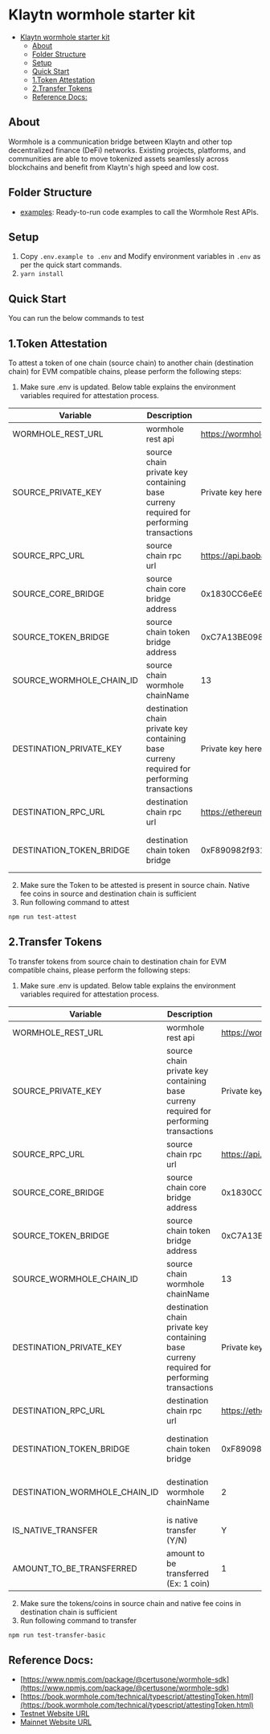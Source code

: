 # Klaytn wormhole starter kit
- [Klaytn wormhole starter kit](#klaytn-wormhole-starter-kit)
  - [About](#about)
  - [Folder Structure](#folder-structure)
  - [Setup](#setup)
  - [Quick Start](#quick-start)
  - [1.Token Attestation](#1token-attestation)
  - [2.Transfer Tokens](#2transfer-tokens)
  - [Reference Docs:](#reference-docs)

## About
Wormhole is a communication bridge between Klaytn and other top decentralized finance (DeFi) networks. Existing projects, platforms, and communities are able to move tokenized assets seamlessly across blockchains and benefit from Klaytn's high speed and low cost.

## Folder Structure

- [examples](./examples): Ready-to-run code examples to call the Wormhole Rest APIs.

## Setup
1. Copy `.env.example to .env` and Modify environment variables in `.env` as per the quick start commands.
2. `yarn install`

## Quick Start
You can run the below commands to test
## 1.Token Attestation
To attest a token of one chain (source chain) to another chain (destination chain) for EVM compatible chains, please perform the following steps:
1. Make sure .env is updated. Below table explains the environment variables required for attestation process. 

| Variable        | Description           | Example  | References |
| ------------- | ------------- | ------------- | ------------- |
| WORMHOLE_REST_URL | wormhole rest api | https://wormhole-v2-testnet-api.certus.one | [https://book.wormhole.com/reference/rpcnodes.html](https://book.wormhole.com/reference/rpcnodes.html) |
| SOURCE_PRIVATE_KEY | source chain private key containing base curreny required for performing transactions | Private key here | |
| SOURCE_RPC_URL | source chain rpc url      | https://api.baobab.klaytn.net:8651 |
| SOURCE_CORE_BRIDGE | source chain core bridge address      | 0x1830CC6eE66c84D2F177B94D544967c774E624cA | [https://book.wormhole.com/reference/contracts.html#core-bridge-1](https://book.wormhole.com/reference/contracts.html#core-bridge-1) |
| SOURCE_TOKEN_BRIDGE | source chain token bridge address      | 0xC7A13BE098720840dEa132D860fDfa030884b09A | [https://book.wormhole.com/reference/contracts.html#token-bridge-1](https://book.wormhole.com/reference/contracts.html#token-bridge-1) |
| SOURCE_WORMHOLE_CHAIN_ID | source chain wormhole chainName      | 13 | [https://github.com/wormhole-foundation/wormhole/blob/main/sdk/js/src/utils/consts.ts](https://github.com/wormhole-foundation/wormhole/blob/main/sdk/js/src/utils/consts.ts) |
| DESTINATION_PRIVATE_KEY | destination chain private key containing base curreny required for performing transactions | Private key here |
| DESTINATION_RPC_URL | destination chain rpc url      | https://ethereum-goerli-rpc.allthatnode.com | |
| DESTINATION_TOKEN_BRIDGE | destination chain token bridge      | 0xF890982f9310df57d00f659cf4fd87e65adEd8d7 | [https://book.wormhole.com/reference/contracts.html#token-bridge-1](https://book.wormhole.com/reference/contracts.html#token-bridge-1) |
2. Make sure the Token to be attested is present in source chain. Native fee coins in source and destination chain is sufficient
3. Run following command to attest
```sh
npm run test-attest
```
## 2.Transfer Tokens
To transfer tokens from source chain to destination chain for EVM compatible chains, please perform the following steps:
1. Make sure .env is updated. Below table explains the environment variables required for attestation process. 

| Variable        | Description           | Example  | References |
| ------------- | ------------- | ------------- | ------------- |
| WORMHOLE_REST_URL | wormhole rest api | https://wormhole-v2-testnet-api.certus.one | [https://book.wormhole.com/reference/rpcnodes.html](https://book.wormhole.com/reference/rpcnodes.html) |
| SOURCE_PRIVATE_KEY | source chain private key containing base curreny required for performing transactions | Private key here | |
| SOURCE_RPC_URL | source chain rpc url      | https://api.baobab.klaytn.net:8651 |
| SOURCE_CORE_BRIDGE | source chain core bridge address      | 0x1830CC6eE66c84D2F177B94D544967c774E624cA | [https://book.wormhole.com/reference/contracts.html#core-bridge-1](https://book.wormhole.com/reference/contracts.html#core-bridge-1) |
| SOURCE_TOKEN_BRIDGE | source chain token bridge address      | 0xC7A13BE098720840dEa132D860fDfa030884b09A | [https://book.wormhole.com/reference/contracts.html#token-bridge-1](https://book.wormhole.com/reference/contracts.html#token-bridge-1) |
| SOURCE_WORMHOLE_CHAIN_ID | source chain wormhole chainName      | 13 | [https://github.com/wormhole-foundation/wormhole/blob/main/sdk/js/src/utils/consts.ts](https://github.com/wormhole-foundation/wormhole/blob/main/sdk/js/src/utils/consts.ts) |
| DESTINATION_PRIVATE_KEY | destination chain private key containing base curreny required for performing transactions | Private key here |
| DESTINATION_RPC_URL | destination chain rpc url      | https://ethereum-goerli-rpc.allthatnode.com | |
| DESTINATION_TOKEN_BRIDGE | destination chain token bridge      | 0xF890982f9310df57d00f659cf4fd87e65adEd8d7 | [https://book.wormhole.com/reference/contracts.html#token-bridge-1](https://book.wormhole.com/reference/contracts.html#token-bridge-1) |
| DESTINATION_WORMHOLE_CHAIN_ID | destination wormhole chainName      | 2 | [https://github.com/wormhole-foundation/wormhole/blob/main/sdk/js/src/utils/consts.ts](https://github.com/wormhole-foundation/wormhole/blob/main/sdk/js/src/utils/consts.ts) |
| IS_NATIVE_TRANSFER | is native transfer (Y/N)      | Y | |
| AMOUNT_TO_BE_TRANSFERRED | amount to be transferred (Ex: 1 coin) | 1 | |
2. Make sure the tokens/coins in source chain and native fee coins in destination chain is sufficient
3. Run following command to transfer
```sh
npm run test-transfer-basic
```

## Reference Docs:

- [https://www.npmjs.com/package/@certusone/wormhole-sdk](https://www.npmjs.com/package/@certusone/wormhole-sdk) 
- [https://book.wormhole.com/technical/typescript/attestingToken.html](https://book.wormhole.com/technical/typescript/attestingToken.html)
- [Testnet Website URL](https://wormhole-foundation.github.io/example-token-bridge-ui/#/transfer)
- [Mainnet Website URL](https://www.portalbridge.com/#/transfer)